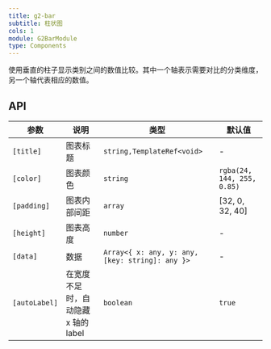 ```yaml
---
title: g2-bar
subtitle: 柱状图
cols: 1
module: G2BarModule
type: Components
---
```


使用垂直的柱子显示类别之间的数值比较。其中一个轴表示需要对比的分类维度，另一个轴代表相应的数值。

## API

| 参数      | 说明                                      | 类型         | 默认值 |
|----------|------------------------------------------|-------------|-------|
| `[title]` | 图表标题 | `string,TemplateRef<void>` | - |
| `[color]` | 图表颜色 | `string` | `rgba(24, 144, 255, 0.85)` |
| `[padding]` | 图表内部间距 | `array` | \[32, 0, 32, 40\] |
| `[height]` | 图表高度 | `number` | - |
| `[data]` | 数据 | `Array<{ x: any, y: any, [key: string]: any }>` | - |
| `[autoLabel]` | 在宽度不足时，自动隐藏 x 轴的 label | `boolean` | `true` |
